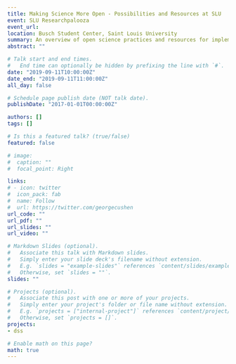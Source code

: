 ```yaml
---
title: Making Science More Open - Possibilities and Resources at SLU
event: SLU Researchpalooza
event_url: 
location: Busch Student Center, Saint Louis University
summary: An overview of open science practices and resources for implementing them at SLU, especially SLU's Data Science Seminar 
abstract: ""

# Talk start and end times.
#   End time can optionally be hidden by prefixing the line with `#`.
date: "2019-09-11T10:00:00Z"
date_end: "2019-09-11T11:00:00Z"
all_day: false

# Schedule page publish date (NOT talk date).
publishDate: "2017-01-01T00:00:00Z"

authors: []
tags: []

# Is this a featured talk? (true/false)
featured: false

# image:
#  caption: ""
#  focal_point: Right

links:
# - icon: twitter
#  icon_pack: fab
#  name: Follow
#  url: https://twitter.com/georgecushen
url_code: ""
url_pdf: ""
url_slides: ""
url_video: ""

# Markdown Slides (optional).
#   Associate this talk with Markdown slides.
#   Simply enter your slide deck's filename without extension.
#   E.g. `slides = "example-slides"` references `content/slides/example-slides.md`.
#   Otherwise, set `slides = ""`.
slides: ""

# Projects (optional).
#   Associate this post with one or more of your projects.
#   Simply enter your project's folder or file name without extension.
#   E.g. `projects = ["internal-project"]` references `content/project/deep-learning/index.md`.
#   Otherwise, set `projects = []`.
projects:
- dss

# Enable math on this page?
math: true
---
```

